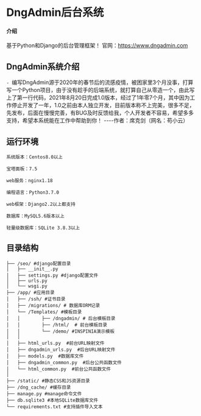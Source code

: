# DngAdmin后台系统

#### 介绍
基于Python和Django的后台管理框架！
官网：https://www.dngadmin.com



## DngAdmin系统介绍
`- `编写DngAdmin源于2020年的春节后的流感疫情，被困家里3个月没事，打算写一个Python项目，由于没有趁手的后端系统，就打算自己从零造一个，由此写上了第一行代码，2021年8月20日完成1.0版本，经过了1年零7个月，其中因为工作停止开发了一年，1.0之前由本人独立开发，目前版本称不上完美，很多不足，先发布，后面在慢慢完善，有BUG及时反馈给我，个人开发者不容易，希望多多支持，希望本系统能在工作中帮助到你！
----作者：席克剑（网名：苟小云）
## 运行环境
```
系统版本：Centos8.0以上 

宝塔面板：7.5

web服务：nginx1.18

编程语言：Python3.7.0

web框架：Django2.2以上都支持

数据库：MySQL5.6版本以上

轻量级数据库：SQLite 3.8.3以上
```
## 目录结构
```
├── /seo/ #django配置目录
│   ├── __init__.py
│   ├── settings.py #django配置文件
│   ├── urls.py
│   └── wsgi.py
├── /app/ #应用目录
│   ├── /ssh/ #证书目录
│   ├── /migrations/ # 数据库ORM记录
│   └── /Templates/ #模板目录
│   │        ├── /dngadmin/ # 后台模板目录
│   │        ├── /html/  # 前台模板目录
│   │        └── /demo/ #INSPINIA演示模板
│   │
│   ├── html_urls.py  #前台URL映射文件
│   ├── dngadmin_urls.py  #后台URL映射文件
│   ├── models.py  #数据库文件
│   ├── dngadmin_common.py  #后台公共函数文件
│   └── html_common.py  #前台公共函数文件
│
├── /static/ #静态CSS和JS资源目录
├── /dng_cache/ #缓存目录
├── manage.py #manage命令文件
├── db.sqlite3 #本地SQLite数据库文件
└── requirements.txt #支持插件导入文本

```
